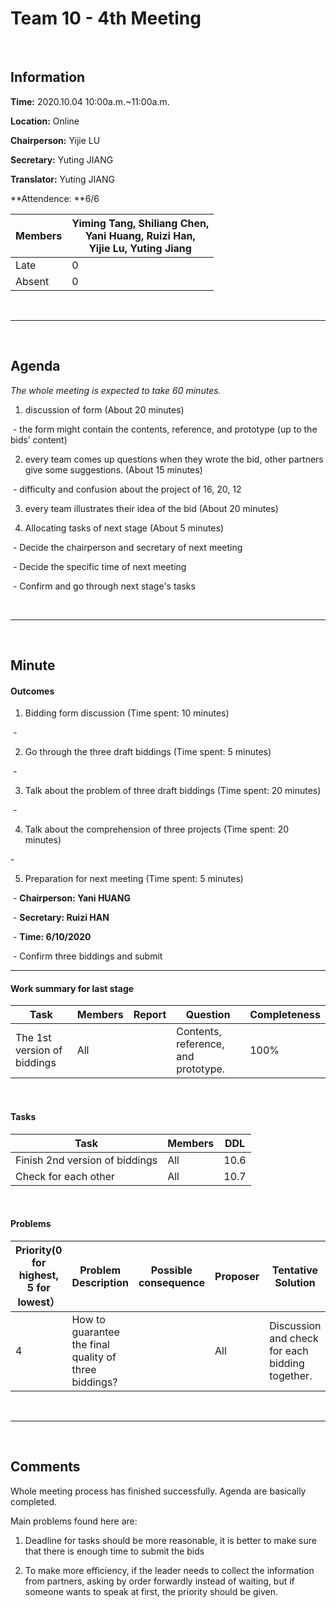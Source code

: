 # Team 10 - 4th Meeting 

<br>

## Information

**Time:** 2020.10.04 10:00a.m.~11:00a.m.

**Location:**  Online

**Chairperson:**  Yijie LU

**Secretary:**  Yuting JIANG

**Translator:**  Yuting JIANG

**Attendence: **6/6

| **Members** | **Yiming Tang, Shiliang Chen, <br>Yani Huang, Ruizi Han, <br>Yijie Lu, Yuting Jiang** |
| ----------- | ------------------------------------------------------------ |
| Late        | 0                                                            |
| Absent      | 0                                                            |

<br>

------
<br>

## Agenda

*The whole meeting is expected to take 60 minutes.*

1. discussion of form (About 20 minutes)

​     \- the form might contain the contents, reference, and prototype (up to the bids’ content)

2. every team comes up questions when they wrote the bid, other partners give some suggestions. (About 15 minutes)

​     \- difficulty and confusion about the project of 16, 20, 12

3. every team illustrates their idea of the bid (About 20 minutes)

4. Allocating tasks of next stage (About 5 minutes)

​     \- Decide the chairperson and secretary of next meeting

​     \- Decide the specific time of next meeting

​     \- Confirm and go through next stage's tasks

<br>

------

<br>

## Minute

#### Outcomes

1. Bidding form discussion (Time spent: 10 minutes)

​     \-

2. Go through the three draft biddings (Time spent: 5 minutes)

​     \-

3. Talk about the problem of three draft biddings (Time spent: 20 minutes)

​     \-

4. Talk about the comprehension of three projects (Time spent: 20 minutes)

  \-

5. Preparation for next meeting (Time spent: 5 minutes)

​     \- **Chairperson: Yani HUANG** 

​     \- **Secretary: Ruizi HAN** 

​     \- **Time: 6/10/2020** 

​     \- Confirm three biddings and submit

-------


#### Work summary for last stage

| **Task** | **Members** | **Report** | **Question** | **Completeness** |
| -------- | --------- | -------- | -------- | ---------- |
| The 1st version of biddings | All |          | Contents, reference, and prototype. | 100% |

<br>

#### Tasks 

| **Task** | **Members** | **DDL** |
| -------- | ---------- | ------- |
| Finish 2nd version of biddings | All | 10.6 |
| Check for each other | All | 10.7 |

<br>

#### Problems

| **Priority(0 for highest, 5 for lowest）** | **Problem Description** | **Possible consequence** | **Proposer** | **Tentative Solution** | **Expected completion time** |
| -------------------------- | ------------ | ------------ | ---------- | ---------------- | ---------------- |
| 4 | How to guarantee the final  quality of three biddings? |              | All | Discussion and check for each bidding together. | 10.7 |

<br>

-------

<br>

## Comments

Whole meeting process has finished successfully. Agenda are basically completed.

Main problems found here are:

 

1. Deadline for tasks should be more reasonable, it is better to make sure that there is enough time to submit the bids

 

2. To make more efficiency, if the leader needs to collect the information from partners, asking by order forwardly instead of waiting, but if someone wants to speak at first, the priority should be given.




